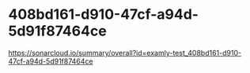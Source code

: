 # 408bd161-d910-47cf-a94d-5d91f87464ce
https://sonarcloud.io/summary/overall?id=examly-test_408bd161-d910-47cf-a94d-5d91f87464ce
